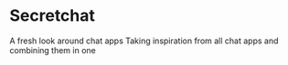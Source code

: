 # Secretchat

A fresh look around chat apps 
Taking inspiration from all chat apps and combining them in one 




